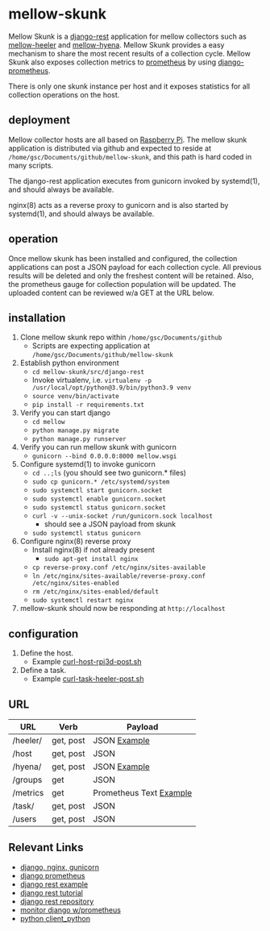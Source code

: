 # mellow-skunk
Mellow Skunk is a [django-rest](https://www.django-rest-framework.org/) application for mellow collectors such as [mellow-heeler](https://github.com/guycole/mellow-heeler) and [mellow-hyena](https://github.com/guycole/mellow-hyena).  Mellow Skunk provides a easy mechanism to share the most recent results of a collection cycle.  Mellow Skunk also exposes collection metrics to [prometheus](https://prometheus.io/) by using [django-prometheus](https://github.com/korfuri/django-prometheus).

There is only one skunk instance per host and it exposes statistics for all collection operations on the host.

## deployment
Mellow collector hosts are all based on [Raspberry Pi](https://en.wikipedia.org/wiki/Raspberry_Pi).
The mellow skunk application is distributed via github and expected to reside at ```/home/gsc/Documents/github/mellow-skunk```, and this path is hard coded in many scripts.

The django-rest application executes from gunicorn invoked by systemd(1), and should always be available.  

nginx(8) acts as a reverse proxy to gunicorn and is also started by systemd(1), and should always be available.

## operation
Once mellow skunk has been installed and configured, the collection applications can post a JSON payload for each collection cycle.  All previous results will be deleted and only the freshest content will be retained.  Also, the prometheus gauge for collection population will be updated.  The uploaded content can be reviewed w/a GET at the URL below.

## installation
1. Clone mellow skunk repo within ```/home/gsc/Documents/github```
    + Scripts are expecting application at ```/home/gsc/Documents/github/mellow-skunk```
1. Establish python environment
    + ```cd mellow-skunk/src/django-rest```
    + Invoke virtualenv, i.e. ```virtualenv -p /usr/local/opt/python@3.9/bin/python3.9 venv```
    + ```source venv/bin/activate```
    + ```pip install -r requirements.txt```
1. Verify you can start django
    + ```cd mellow```
    + ```python manage.py migrate```
    + ```python manage.py runserver```
1. Verify you can run mellow skunk with gunicorn
    + ```gunicorn --bind 0.0.0.0:8000 mellow.wsgi```
1. Configure systemd(1) to invoke gunicorn
    + ```cd ..;ls``` (you should see two gunicorn.* files)
    + ```sudo cp gunicorn.* /etc/systemd/system```
    + ```sudo systemctl start gunicorn.socket```
    + ```sudo systemctl enable gunicorn.socket```
    + ```sudo systemctl status gunicorn.socket```
    + ```curl -v --unix-socket /run/gunicorn.sock localhost```
        + should see a JSON payload from skunk
    + ```sudo systemctl status gunicorn```
1. Configure nginx(8) reverse proxy
    + Install nginx(8) if not already present
        + ```sudo apt-get install nginx```
    + ```cp reverse-proxy.conf /etc/nginx/sites-available```
    + ```ln /etc/nginx/sites-available/reverse-proxy.conf /etc/nginx/sites-enabled```
    + ```rm /etc/nginx/sites-enabled/default```
    + ```sudo systemctl restart nginx```
1. mellow-skunk should now be responding at ```http://localhost```

## configuration
1. Define the host.
    + Example [curl-host-rpi3d-post.sh](https://github.com/guycole/mellow-skunk/blob/main/bin/curl-host-rpi3d-post.sh)
1. Define a task.
    + Example [curl-task-heeler-post.sh](https://github.com/guycole/mellow-skunk/blob/main/bin/curl-task-heeler-post.sh)

## URL
| URL       | Verb      | Payload                         |
| --------- | ----------|-------------------------------- |
| /heeler/  | get, post | JSON [Example](https://github.com/guycole/mellow-skunk/blob/main/bin/curl-heeler-test-post.sh) |
| /host     | get, post | JSON                            |
| /hyena/   | get, post | JSON [Example](https://github.com/guycole/mellow-skunk/blob/main/bin/curl-hyena-test-post.sh)  |
| /groups   | get       | JSON                            |
| /metrics  | get       | Prometheus Text [Example](https://github.com/guycole/mellow-skunk/blob/main/scrape.txt)|
| /task/    | get, post | JSON                            |
| /users    | get, post | JSON                            |

## Relevant Links
+ [django, nginx, gunicorn](https://www.digitalocean.com/community/tutorials/how-to-set-up-django-with-postgres-nginx-and-gunicorn-on-ubuntu#step-7-creating-systemd-socket-and-service-files-for-gunicorn)
+ [django prometheus](https://github.com/korfuri/django-prometheus)
+ [django rest example](https://www.geeksforgeeks.org/how-to-create-a-basic-api-using-django-rest-framework/)
+ [django rest tutorial](https://www.django-rest-framework.org/tutorial/1-serialization/)
+ [django rest repository](https://github.com/encode/django-rest-framework)
+ [monitor django w/prometheus](https://blog.snapdragon.cc/posts/2022-12-monitor-django-with-prometheus/)
+ [python client_python](https://github.com/prometheus/client_python)
